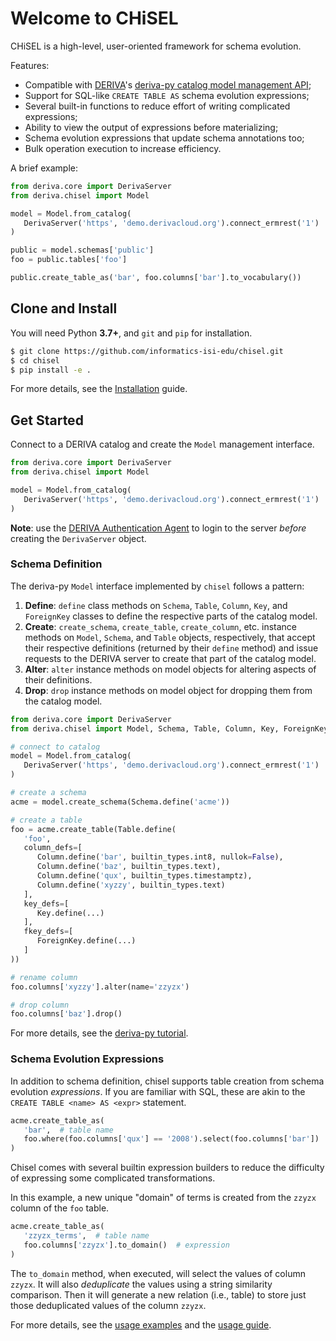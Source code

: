 # Welcome to CHiSEL

CHiSEL is a high-level, user-oriented framework for schema evolution.

Features:
  * Compatible with [DERIVA](http://docs.derivacloud.org)'s [deriva-py catalog model management API](http://docs.derivacloud.org/users-guide/project-tutorial.html#your-first-catalog);
  * Support for SQL-like `CREATE TABLE AS` schema evolution expressions;
  * Several built-in functions to reduce effort of writing complicated expressions;
  * Ability to view the output of expressions before materializing;
  * Schema evolution expressions that update schema annotations too;
  * Bulk operation execution to increase efficiency.

A brief example:

```python
from deriva.core import DerivaServer
from deriva.chisel import Model

model = Model.from_catalog(
   DerivaServer('https', 'demo.derivacloud.org').connect_ermrest('1')
)

public = model.schemas['public']
foo = public.tables['foo']

public.create_table_as('bar', foo.columns['bar'].to_vocabulary())
```

## Clone and Install

You will need Python **3.7+**, and `git` and `pip` for installation.

```sh
$ git clone https://github.com/informatics-isi-edu/chisel.git
$ cd chisel
$ pip install -e .
```

For more details, see the [Installation](./docs/install.md) guide.

## Get Started

Connect to a DERIVA catalog and create the `Model` management interface.

```python
from deriva.core import DerivaServer
from deriva.chisel import Model

model = Model.from_catalog(
   DerivaServer('https', 'demo.derivacloud.org').connect_ermrest('1')
)
```
**Note**: use the 
[DERIVA Authentication Agent](http://docs.derivacloud.org/users-guide/managing-data.html) 
to login to the server _before_ creating the `DerivaServer` object.

### Schema Definition

The deriva-py `Model` interface implemented by `chisel` follows a pattern:

1. **Define**: `define` class methods on `Schema`, `Table`, `Column`, `Key`, and 
   `ForeignKey` classes to define the respective parts of the catalog model.
2. **Create**: `create_schema`, `create_table`, `create_column`, etc. instance 
   methods on `Model`, `Schema`, and `Table` objects, respectively, that 
   accept their respective definitions (returned by their `define` method) and 
   issue requests to the DERIVA server to create that part of the catalog model.
3. **Alter**: `alter` instance methods on model objects for altering aspects of 
   their definitions.
4. **Drop**: `drop` instance methods on model object for dropping them from the 
   catalog model.

```python
from deriva.core import DerivaServer
from deriva.chisel import Model, Schema, Table, Column, Key, ForeignKey, builtin_types

# connect to catalog
model = Model.from_catalog(
   DerivaServer('https', 'demo.derivacloud.org').connect_ermrest('1')
)

# create a schema
acme = model.create_schema(Schema.define('acme'))

# create a table
foo = acme.create_table(Table.define(
   'foo',
   column_defs=[
      Column.define('bar', builtin_types.int8, nullok=False),
      Column.define('baz', builtin_types.text),
      Column.define('qux', builtin_types.timestamptz),
      Column.define('xyzzy', builtin_types.text)
   ],
   key_defs=[
      Key.define(...)
   ],
   fkey_defs=[
      ForeignKey.define(...)
   ]
))

# rename column
foo.columns['xyzzy'].alter(name='zzyzx')

# drop column
foo.columns['baz'].drop()
```

For more details, see the [deriva-py tutorial](http://docs.derivacloud.org/users-guide/project-tutorial.html#your-first-catalog).

### Schema Evolution Expressions

In addition to schema definition, chisel supports table creation from 
schema evolution _expressions_. If you are familiar with SQL, these are akin
to the `CREATE TABLE <name> AS <expr>` statement.

```python
acme.create_table_as(
   'bar',  # table name
   foo.where(foo.columns['qux'] == '2008').select(foo.columns['bar'])  # expression
)
```

Chisel comes with several builtin expression builders to reduce the difficulty
of expressing some complicated transformations. 

In this example, a new unique "domain" of terms is created from the `zzyzx`
column of the `foo` table.

```python
acme.create_table_as(
   'zzyzx_terms',  # table name
   foo.columns['zzyzx'].to_domain()  # expression
)
```

The `to_domain` method, when executed, will select the values of column `zzyzx`. 
It will also _deduplicate_ the values using a string similarity comparison. Then 
it will generate a new relation (i.e., table) to store just those deduplicated 
values of the column `zzyzx`.

For more details, see the [usage examples](./examples) and the [usage guide](./docs/usage.md).
